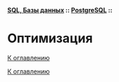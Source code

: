 **[SQL, Базы данных](../../README.md#sql-and-db) :: [PostgreSQL](../../README.md#sql-and-db-postgresql) ::**
# Оптимизация

<!--

-->

[К оглавлению](../../README.md#sql-and-db-postgresql)



[К оглавлению](../../README.md#sql-and-db-postgresql)

